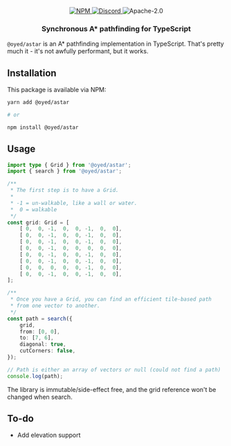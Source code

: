 <div align="center">
    <a href="https://www.npmjs.com/package/@oyed/astar" target="_blank">
        <img src="https://img.shields.io/npm/v/@oyed/astar?style=flat-square" alt="NPM" />
    </a>
    <a href="https://discord.gg/3S6AKZ2GR9" target="_blank">
        <img src="https://img.shields.io/discord/1000565079789535324?color=7289DA&label=discord&logo=discord&logoColor=FFFFFF&style=flat-square" alt="Discord" />
    </a>
    <img src="https://img.shields.io/npm/l/@oyed/astar?style=flat-square" alt="Apache-2.0" />
    <h3>Synchronous A* pathfinding for TypeScript</h3>
</div>

`@oyed/astar` is an A* pathfinding implementation in TypeScript. That's pretty much it - it's not awfully performant, but it works.

## Installation

This package is available via NPM:

```bash
yarn add @oyed/astar

# or

npm install @oyed/astar
```

## Usage

```typescript
import type { Grid } from '@oyed/astar';
import { search } from '@oyed/astar';

/**
 * The first step is to have a Grid.
 *
 * -1 = un-walkable, like a wall or water.
 *  0 = walkable
 */
const grid: Grid = [
    [ 0,  0, -1,  0,  0, -1,  0,  0],
    [ 0,  0, -1,  0,  0, -1,  0,  0],
    [ 0,  0, -1,  0,  0, -1,  0,  0],
    [ 0,  0, -1,  0,  0,  0,  0,  0],
    [ 0,  0, -1,  0,  0, -1,  0,  0],
    [ 0,  0, -1,  0,  0, -1,  0,  0],
    [ 0,  0,  0,  0,  0, -1,  0,  0],
    [ 0,  0, -1,  0,  0, -1,  0,  0],
];

/**
 * Once you have a Grid, you can find an efficient tile-based path
 * from one vector to another.
 */
const path = search({
    grid,
    from: [0, 0],
    to: [7, 6],
    diagonal: true,
    cutCorners: false,
});

// Path is either an array of vectors or null (could not find a path)
console.log(path);
```

The library is immutable/side-effect free, and the grid reference won't be changed when search.

## To-do

- Add elevation support
